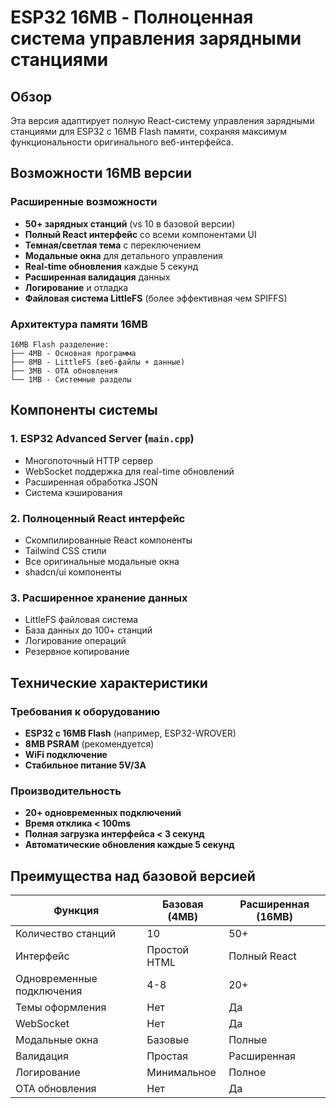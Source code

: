 # ESP32 16MB - Полноценная система управления зарядными станциями

## Обзор

Эта версия адаптирует полную React-систему управления зарядными станциями для ESP32 с 16MB Flash памяти, сохраняя максимум функциональности оригинального веб-интерфейса.

## Возможности 16MB версии

### Расширенные возможности
- **50+ зарядных станций** (vs 10 в базовой версии)
- **Полный React интерфейс** со всеми компонентами UI
- **Темная/светлая тема** с переключением
- **Модальные окна** для детального управления
- **Real-time обновления** каждые 5 секунд
- **Расширенная валидация** данных
- **Логирование** и отладка
- **Файловая система LittleFS** (более эффективная чем SPIFFS)

### Архитектура памяти 16MB
```
16MB Flash разделение:
├── 4MB - Основная программа
├── 8MB - LittleFS (веб-файлы + данные)
├── 3MB - OTA обновления
└── 1MB - Системные разделы
```

## Компоненты системы

### 1. ESP32 Advanced Server (`main.cpp`)
- Многопоточный HTTP сервер
- WebSocket поддержка для real-time обновлений
- Расширенная обработка JSON
- Система кэширования

### 2. Полноценный React интерфейс
- Скомпилированные React компоненты
- Tailwind CSS стили
- Все оригинальные модальные окна
- shadcn/ui компоненты

### 3. Расширенное хранение данных
- LittleFS файловая система
- База данных до 100+ станций
- Логирование операций
- Резервное копирование

## Технические характеристики

### Требования к оборудованию
- **ESP32 с 16MB Flash** (например, ESP32-WROVER)
- **8MB PSRAM** (рекомендуется)
- **WiFi подключение**
- **Стабильное питание 5V/3A**

### Производительность
- **20+ одновременных подключений**
- **Время отклика < 100ms**
- **Полная загрузка интерфейса < 3 секунд**
- **Автоматические обновления каждые 5 секунд**

## Преимущества над базовой версией

| Функция | Базовая (4MB) | Расширенная (16MB) |
|---------|---------------|-------------------|
| Количество станций | 10 | 50+ |
| Интерфейс | Простой HTML | Полный React |
| Одновременные подключения | 4-8 | 20+ |
| Темы оформления | Нет | Да |
| WebSocket | Нет | Да |
| Модальные окна | Базовые | Полные |
| Валидация | Простая | Расширенная |
| Логирование | Минимальное | Полное |
| OTA обновления | Нет | Да |